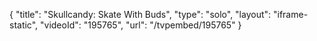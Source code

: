 {
    "title": "Skullcandy: Skate With Buds",
    "type": "solo",
    "layout": "iframe-static",
    "videoId": "195765",
    "url": "\/tvpembed\/195765"
}